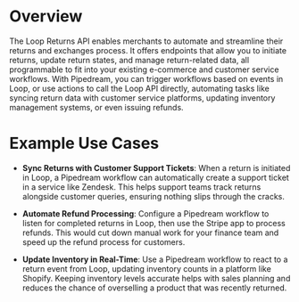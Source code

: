 # Overview

The Loop Returns API enables merchants to automate and streamline their returns and exchanges process. It offers endpoints that allow you to initiate returns, update return states, and manage return-related data, all programmable to fit into your existing e-commerce and customer service workflows. With Pipedream, you can trigger workflows based on events in Loop, or use actions to call the Loop API directly, automating tasks like syncing return data with customer service platforms, updating inventory management systems, or even issuing refunds.

# Example Use Cases

- **Sync Returns with Customer Support Tickets**: When a return is initiated in Loop, a Pipedream workflow can automatically create a support ticket in a service like Zendesk. This helps support teams track returns alongside customer queries, ensuring nothing slips through the cracks.

- **Automate Refund Processing**: Configure a Pipedream workflow to listen for completed returns in Loop, then use the Stripe app to process refunds. This would cut down manual work for your finance team and speed up the refund process for customers.

- **Update Inventory in Real-Time**: Use a Pipedream workflow to react to a return event from Loop, updating inventory counts in a platform like Shopify. Keeping inventory levels accurate helps with sales planning and reduces the chance of overselling a product that was recently returned.

